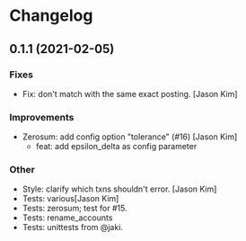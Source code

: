 # Changelog


## 0.1.1 (2021-02-05)

### Fixes
- Fix: don't match with the same exact posting. [Jason Kim]


### Improvements
- Zerosum: add config option "tolerance" (#16) [Jason Kim]
  - feat: add epsilon_delta as config parameter

### Other
- Style: clarify which txns shouldn't error. [Jason Kim]
- Tests: various[Jason Kim]
- Tests: zerosum; test for #15.
- Tests: rename_accounts
- Tests: unittests from @jaki.

